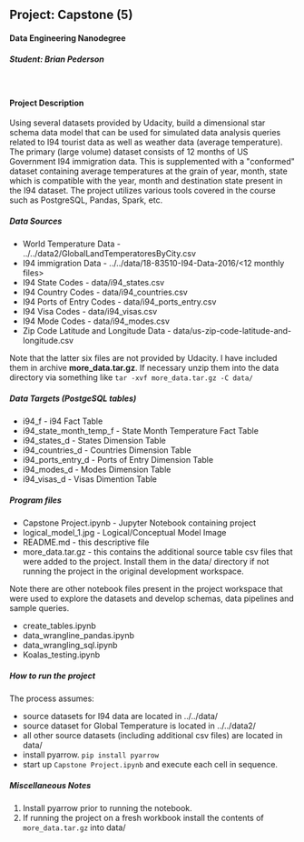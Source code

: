 ## Project: Capstone (5)
#### Data Engineering Nanodegree
##### Student: Brian Pederson
&nbsp;
#### Project Description
Using several datasets provided by Udacity, build a dimensional star schema data model that can be used for simulated data analysis queries related to I94 tourist data as well as weather data (average temperature). The primary (large volume) dataset consists of 12 months of US Government I94 immigration data. This is supplemented with a "conformed" dataset containing average temperatures at the grain of year, month, state which is compatible with the year, month and destination state present in the I94 dataset. The project utilizes various tools covered in the course such as PostgreSQL, Pandas, Spark, etc.   

##### Data Sources
- World Temperature Data - ../../data2/GlobalLandTemperatoresByCity.csv
- I94 immigration Data - ../../data/18-83510-I94-Data-2016/<12 monthly files>
- I94 State Codes - data/i94_states.csv
- I94 Country Codes - data/i94_countries.csv
- I94 Ports of Entry Codes - data/i94_ports_entry.csv
- I94 Visa Codes - data/i94_visas.csv
- I94 Mode Codes - data/i94_modes.csv
- Zip Code Latitude and Longitude Data - data/us-zip-code-latitude-and-longitude.csv 

Note that the latter six files are not provided by Udacity. I have included them in archive **more_data.tar.gz**.
If necessary unzip them into the data directory via something like ```tar -xvf more_data.tar.gz -C data/```

##### Data Targets (PostgeSQL tables)
- i94_f - i94 Fact Table
- i94_state_month_temp_f - State Month Temperature Fact Table
- i94_states_d - States Dimension Table
- i94_countries_d - Countries Dimension Table
- i94_ports_entry_d - Ports of Entry Dimension Table
- i94_modes_d - Modes Dimension Table
- i94_visas_d - Visas Dimention Table

##### Program files
- Capstone Project.ipynb - Jupyter Notebook containing project
- logical_model_1.jpg - Logical/Conceptual Model Image
- README.md - this descriptive file
- more_data.tar.gz - this contains the additional source table csv files that were added to the project. Install them in the data/ directory if not running the project in the original development workspace.

Note there are other notebook files present in the project workspace that were used to explore the datasets and develop schemas, data pipelines and sample queries.
- create_tables.ipynb
- data_wrangline_pandas.ipynb
- data_wrangling_sql.ipynb
- Koalas_testing.ipynb

##### How to run the project
The process assumes:
- source datasets for I94 data are located in ../../data/
- source dataset for Global Temperature is located in ../../data2/
- all other source datasets (including additional csv files) are located in data/ 
- install pyarrow. ```pip install pyarrow```
- start up ```Capstone Project.ipynb``` and execute each cell in sequence.

##### Miscellaneous Notes
1. Install pyarrow prior to running the notebook.
2. If running the project on a fresh workbook install the contents of ```more_data.tar.gz``` into data/
